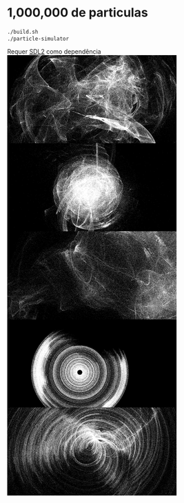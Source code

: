 # 1,000,000 de particulas

```
./build.sh
./particle-simulator
```

Requer [SDL2](https://www.libsdl.org/) como dependência
![screenshot](out.png)
